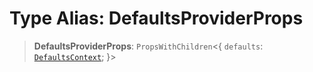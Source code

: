 # Type Alias: DefaultsProviderProps

> **DefaultsProviderProps**: `PropsWithChildren`\<\{ `defaults`: [`DefaultsContext`](DefaultsContext.md); \}\>
